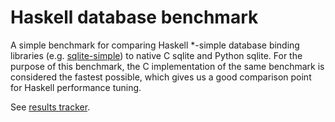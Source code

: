Haskell database benchmark
==========================

A simple benchmark for comparing Haskell *-simple database binding
libraries
(e.g. [sqlite-simple](https://github.com/nurpax/sqlite-simple/)) to
native C sqlite and Python sqlite.  For the purpose of this benchmark,
the C implementation of the same benchmark is considered the fastest
possible, which gives us a good comparison point for Haskell
performance tuning.

See [results tracker](https://docs.google.com/spreadsheet/ccc?key=0Agg4z8zh_X0idFhvTkNTdnBsTk1iVXJfZU9UZ25BT1E).
